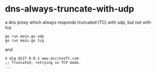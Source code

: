 # dns-always-truncate-with-udp

a dns proxy which always responds truncated (TC) with udp, but not with tcp

    go run main.go udp
    go run main.go tcp

and

    $ dig @127.0.0.1 www.microsoft.com
    ;; Truncated, retrying in TCP mode.
    ...
